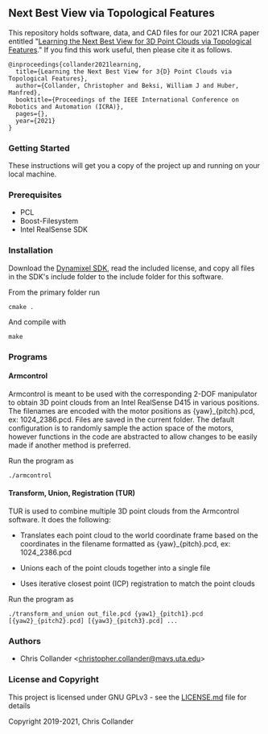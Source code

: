 ## Next Best View via Topological Features

This repository holds software, data, and CAD files for our 2021 ICRA paper entitled "[Learning the Next Best View for 3D Point Clouds via Topological Features](https://arxiv.org/abs/2103.02789)." If you find this work useful, then please cite it as follows.
```
@inproceedings{collander2021learning,
  title={Learning the Next Best View for 3{D} Point Clouds via Topological Features},
  author={Collander, Christopher and Beksi, William J and Huber, Manfred},
  booktitle={Proceedings of the IEEE International Conference on Robotics and Automation (ICRA)},
  pages={},
  year={2021}
}
```

### Getting Started

These instructions will get you a copy of the project up and running on your local machine.

### Prerequisites

* PCL
* Boost-Filesystem
* Intel RealSense SDK

### Installation

Download the [Dynamixel SDK](https://github.com/ROBOTIS-GIT/DynamixelSDK/tree/master/c%2B%2B/include/dynamixel_sdk), read the included license, and copy all files in the SDK's include folder to the include folder for this software.

From the primary folder run

```
cmake .
```

And compile with

```
make
```

### Programs

#### Armcontrol

Armcontrol is meant to be used with the corresponding 2-DOF manipulator to obtain 3D point clouds from an Intel RealSense D415 in various positions. The filenames are encoded with the motor positions as {yaw}_{pitch}.pcd, ex: 1024_2386.pcd. Files are saved in the current folder. The default configuration is to randomly sample the action space of the motors, however functions in the code are abstracted to allow changes to be easily made if another method is preferred.

Run the program as 

```
./armcontrol
```

#### Transform, Union, Registration (TUR)

TUR is used to combine multiple 3D point clouds from the Armcontrol software. It does the following:

* Translates each point cloud to the world coordinate frame based on the coordinates in the filename formatted as {yaw}_{pitch}.pcd, ex: 1024_2386.pcd

* Unions each of the point clouds together into a single file

* Uses iterative closest point (ICP) registration to match the point clouds

Run the program as

```
./transform_and_union out_file.pcd {yaw1}_{pitch1}.pcd [{yaw2}_{pitch2}.pcd] [{yaw3}_{pitch3}.pcd] ...
```

### Authors

* Chris Collander &lt;christopher.collander@mavs.uta.edu&gt;

### License and Copyright

This project is licensed under GNU GPLv3 - see the [LICENSE.md](LICENSE.md) file for details

Copyright 2019-2021, Chris Collander
